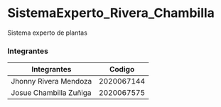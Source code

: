 # SistemaExperto_Rivera_Chambilla
Sistema experto de plantas

### Integrantes

| Integrantes              | Codigo     | 
|--------------------------|------------|
| Jhonny Rivera Mendoza    | 2020067144| 
| Josue Chambilla Zuñiga   | 2020067575| 
